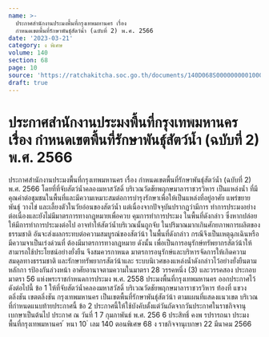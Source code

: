```yaml
---
name: >-
  ประกาศสำนักงานประมงพื้นที่กรุงเทพมหานคร เรื่อง
  กำหนดเขตพื้นที่รักษาพันธุ์สัตว์น้ำ (ฉบับที่ 2) พ.ศ. 2566
date: '2023-03-21'
category: ง พิเศษ
volume: 140
section: 68
page: 10
source: 'https://ratchakitcha.soc.go.th/documents/140D068S0000000001000.pdf'
draft: true
---
```


# ประกาศสำนักงานประมงพื้นที่กรุงเทพมหานคร เรื่อง กำหนดเขตพื้นที่รักษาพันธุ์สัตว์น้ำ (ฉบับที่ 2) พ.ศ. 2566

ประกาศสำนักงานประมงพื้นที่กรุงเทพมหานคร เรื่อง กำหนดเขตพื้นที่รักษาพันธุ์สัตว์น้ำ (ฉบับที่ 2) พ.ศ. 2566 โดยที่ที่จับสัตว์น้ำคลองมหาสวัสดิ์ บริเวณวัดชัยพฤกษมาลาราชวรวิหาร เป็นแหล่งน้ำ ที่มีคุณค่าต่อชุมชนในพื้นที่และมีความเหมาะสมต่อการบำรุงรักษาเพื่อให้เป็นแหล่งที่อยู่อาศัย แพร่ขยายพันธุ์ วางไข่ และเลี้ยงตัวในวัยอ่อนของสัตว์น้ำ แต่เนื่องจากปัจจุบันปรากฏว่ามีการ ทำการประมงอย่างต่อเนื่องและยังไม่มีมาตรการทางกฎหมายเพื่อควบ คุมการทำการประมง ในพื้นที่ดังกล่าว ซึ่งหากปล่อยให้มีการทำการประมงต่อไป อาจทำให้สัตว์น้ำบริเวณนั้นถูกจับ ในปริมาณมากเกินศักยภาพการผลิตของธรรมชาติ อันจะส่งผลกระทบต่อความสมบูรณ์ของสัตว์น้า ในพื้นที่ดังกล่าว กรณีจึงเป็นเหตุฉุกเฉินหรือมีความจาเป็นเร่งด่วนที่ ต้องมีมาตรการทางกฎหมาย ดังนั้น เพื่อเป็นการอนุรักษ์ทรัพยากรสัตว์น้าให้สามารถใช้ประโยชน์อย่างยั่งยืน จึงสมควรกาหนด มาตรการอนุรักษ์และบริหารจัดการให้เกิดความสมดุลทางธรรมชาติ และรักษาทรัพยากรสัตว์น้าและ ระบบนิเวศของแหล่งน้ำดังกล่าวไว้อย่างยั่งยืนตามหลักกา รป้องกันล่วงหน้า อาศัยอานาจตามความในมาตรา 28 วรรคหนึ่ง (3) และวรรคสอง ประกอบมาตรา 56 แห่งพระราชกำหนดการประมง พ.ศ. 2558 ประมงพื้นที่กรุงเทพมหานคร ออกประกาศไว้ ดังต่อไปนี้ ข้อ 1 ให้ที่จับสัตว์น้ำคลองมหาสวัสดิ์ บริเวณวัดชัยพฤกษมาลาราชวรวิหาร ท้องที่ แขวงตลิ่งชัน เขตตลิ่งชัน กรุงเทพมหานคร เป็นเขตพื้นที่รักษาพันธุ์สัตว์น้า ตามแผนที่แสดงแนวเขต บริเวณที่กำหนดแนบท้ายประกาศนี้ ข้อ 2 ประกาศนี้ให้ใช้บังคับตั้งแต่วันถัดจากวันประกาศในราชกิจจานุเบกษาเป็นต้นไป ประกาศ ณ วันที่ 1 7 กุมภาพันธ์ พ.ศ. 256 6 ประสิทธิ์ คงพ รปรารถนา ประมงพื้นที่กรุงเทพมหานคร ้ หนา 10 ่ เลม 140 ตอนพิเศษ 68 ง ราชกิจจานุเบกษา 22 มีนาคม 2566

